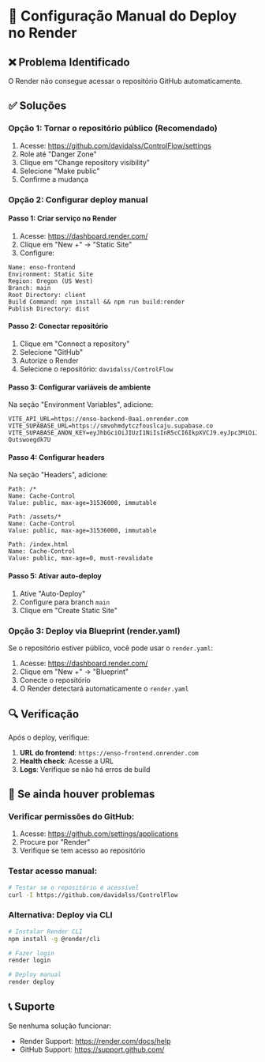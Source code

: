 # 🔧 Configuração Manual do Deploy no Render

## ❌ Problema Identificado
O Render não consegue acessar o repositório GitHub automaticamente.

## ✅ Soluções

### **Opção 1: Tornar o repositório público (Recomendado)**

1. Acesse: https://github.com/davidalss/ControlFlow/settings
2. Role até "Danger Zone"
3. Clique em "Change repository visibility"
4. Selecione "Make public"
5. Confirme a mudança

### **Opção 2: Configurar deploy manual**

#### **Passo 1: Criar serviço no Render**

1. Acesse: https://dashboard.render.com/
2. Clique em "New +" → "Static Site"
3. Configure:

```
Name: enso-frontend
Environment: Static Site
Region: Oregon (US West)
Branch: main
Root Directory: client
Build Command: npm install && npm run build:render
Publish Directory: dist
```

#### **Passo 2: Conectar repositório**

1. Clique em "Connect a repository"
2. Selecione "GitHub"
3. Autorize o Render
4. Selecione o repositório: `davidalss/ControlFlow`

#### **Passo 3: Configurar variáveis de ambiente**

Na seção "Environment Variables", adicione:

```
VITE_API_URL=https://enso-backend-0aa1.onrender.com
VITE_SUPABASE_URL=https://smvohmdytczfouslcaju.supabase.co
VITE_SUPABASE_ANON_KEY=eyJhbGciOiJIUzI1NiIsInR5cCI6IkpXVCJ9.eyJpc3MiOiJzdXBhYmFzZSIsInJlZiI6InNtdm9obWR5dGN6Zm91c2xjYWp1Iiwicm9sZSI6ImFub24iLCJpYXQiOjE3NTU1MTk1MzQsImV4cCI6MjA3MTA5NTUzNH0.0qJpEQVooxEDsRa26MhqDk76ACb7Tg-Qutswoegdk7U
```

#### **Passo 4: Configurar headers**

Na seção "Headers", adicione:

```
Path: /*
Name: Cache-Control
Value: public, max-age=31536000, immutable

Path: /assets/*
Name: Cache-Control
Value: public, max-age=31536000, immutable

Path: /index.html
Name: Cache-Control
Value: public, max-age=0, must-revalidate
```

#### **Passo 5: Ativar auto-deploy**

1. Ative "Auto-Deploy"
2. Configure para branch `main`
3. Clique em "Create Static Site"

### **Opção 3: Deploy via Blueprint (render.yaml)**

Se o repositório estiver público, você pode usar o `render.yaml`:

1. Acesse: https://dashboard.render.com/
2. Clique em "New +" → "Blueprint"
3. Conecte o repositório
4. O Render detectará automaticamente o `render.yaml`

## 🔍 **Verificação**

Após o deploy, verifique:

1. **URL do frontend**: `https://enso-frontend.onrender.com`
2. **Health check**: Acesse a URL
3. **Logs**: Verifique se não há erros de build

## 🚨 **Se ainda houver problemas**

### **Verificar permissões do GitHub:**
1. Acesse: https://github.com/settings/applications
2. Procure por "Render"
3. Verifique se tem acesso ao repositório

### **Testar acesso manual:**
```bash
# Testar se o repositório é acessível
curl -I https://github.com/davidalss/ControlFlow
```

### **Alternativa: Deploy via CLI**
```bash
# Instalar Render CLI
npm install -g @render/cli

# Fazer login
render login

# Deploy manual
render deploy
```

## 📞 **Suporte**

Se nenhuma solução funcionar:
- Render Support: https://render.com/docs/help
- GitHub Support: https://support.github.com/
